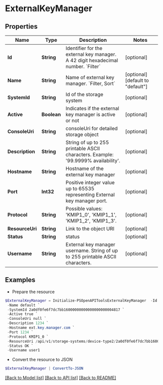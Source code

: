 # ExternalKeyManager
## Properties

Name | Type | Description | Notes
------------ | ------------- | ------------- | -------------
**Id** | **String** | Identifier for the external key manager. A 42 digit hexadecimal number. &#x60;Filter&#x60; | [optional] 
**Name** | **String** | Name of external key manager. &#x60;Filter, Sort&#x60; | [optional] [default to "default"]
**SystemId** | **String** | Id of the storage system | [optional] 
**Active** | **Boolean** | Indicates if the external key manager is active or not | [optional] 
**ConsoleUri** | **String** | consoleUri for detailed storage object | [optional] 
**Description** | **String** | String of up to 255 printable ASCII characters. Example: &#39;99.9999% availability&#39;. | [optional] 
**Hostname** | **String** | Hostname of the external key manager | [optional] 
**Port** | **Int32** | Positive integer value up to 65535 representing External key manager port. | [optional] 
**Protocol** | **String** | Possible values: &#39;KMIP1_0&#39;, &#39;KMIP1_1&#39;, &#39;KMIP1_2&#39;, &#39;KMIP1_3&#39;. | [optional] 
**ResourceUri** | **String** | Link to the object URI | [optional] 
**Status** | **String** | status | [optional] 
**Username** | **String** | External key manager username. String of up to 255 printable ASCII characters. | [optional] 

## Examples

- Prepare the resource
```powershell
$ExternalKeyManager = Initialize-PSOpenAPIToolsExternalKeyManager  -Id 2a0df0fe6f7dc7bb16000000000000000000004817 `
 -Name default `
 -SystemId 2a0df0fe6f7dc7bb16000000000000000000004817 `
 -Active true `
 -ConsoleUri null `
 -Description 1234 `
 -Hostname ext.key.manager.com `
 -Port 1234 `
 -Protocol KMIP1_0 `
 -ResourceUri /api/v1/storage-systems/device-type2/2a0df0fe6f7dc7bb16000000000000000000004817 `
 -Status OK `
 -Username user1
```

- Convert the resource to JSON
```powershell
$ExternalKeyManager | ConvertTo-JSON
```

[[Back to Model list]](../README.md#documentation-for-models) [[Back to API list]](../README.md#documentation-for-api-endpoints) [[Back to README]](../README.md)

